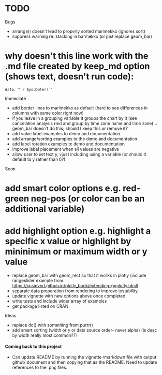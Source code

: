 # TODO

Bugs
* arrange() doesn't lead to properly sorted marimekko (ignores sort)
* suppress warning re: stacking in barmekko (or just replace geom_bar)
# why doesn't this line work with the .md file created by keep_md option (shows text, doesn't run code):
    date: "`r Sys.Date()`"

Immediate
* add border lines to marimekko as default (hard to see differences in columns with same color right now)
* if you leave in a grouping variable it groups the chart by it (see cancelation analysis rmd and group by time zone name and time zone)... geom_bar doesn't do this; should I keep this or remove it?
* add value label examples to demo and documentation
* add arrange/sorting examples to the demo and documentation
* add label rotation examples to demo and documentation
* improve label placement when all values are negative
* allow user to set text y, vjust including using a variable (or should it default to y rather than 0?)

Soon
# add smart color options e.g. red-green neg-pos (or color can be an additional variable)
# add highlight option e.g. highlight a specific x value or highlight by mininimum or maximum width or y value
* replace geom_bar with geom_rect so that it works in plotly (include rangeslider example from
https://cpsievert.github.io/plotly_book/extending-ggplotly.html)
* separate data preparation from rendering to improve testability
* update vignette with new options above once completed
* write tests and include wider array of examples
* get package listed on CRAN

Ideas
* replace do() with something from purrr()
* add smart sorting (width or y or data source order- never alpha) (is desc by width really most common??)

#### Coming back to this project
* Can update README by running the vignette rmarkdown file with output github_document
and then copying that as the README. Need to update references to the .png files.

